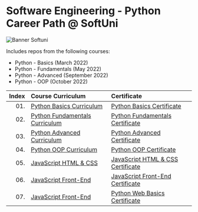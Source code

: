 # Software Engineering - Python Career Path @ SoftUni

<p align="centre">
  <img src="https://cdn.discordapp.com/attachments/979101848361377914/1022244283606110228/Softuni_logo_trasparent.png" alt="Banner Softuni"/>
</p>

Includes repos from the following courses:  
* Python - Basics (March 2022)
* Python - Fundamentals (May 2022)
* Python - Advanced (September 2022)
* Python - OOP (October 2022)

| Index | Course Curriculum                                                                                             | Certificate
|------:|:--------------------------------------------------------------------------------------------------------------| :---
|   01. | [Python Basics Curriculum](https://softuni.bg/courses/programming-basics)                                         | [Python Basics Certificate](https://softuni.bg/certificates/details/131291/f6a89d8e)
|   02. | [Python Fundamentals Curriculum](https://softuni.bg/courses/programming-fundamentals-csharp-java-js-python)       | [Python Fundamentals Certificate](https://softuni.bg/certificates/details/138872/3e3a9014)
|   03. | [Python Advanced Curriculum](https://softuni.bg/modules/74/python-advanced/1382)                                  | [Python Advanced Certificate](https://softuni.bg/certificates/details/143175/d1a67c47)
|   04. | [Python OOP Curriculum](https://softuni.bg/courses/python-oop)                                                    | [Python OOP Certificate](https://softuni.bg/certificates/details/150502/bf475331)      
|   05. | [JavaScript HTML & CSS ](https://softuni.bg/courses/python-oop)                                                    | [JavaScript HTML & CSS Certificate](https://softuni.bg/certificates/details/163082/0baba3aa)  
|   06. | [JavaScript Front-End ](https://softuni.bg/courses/python-oop)                                                    | [JavaScript Front-End Certificate](https://softuni.bg/certificates/details/170750/c49e9a43)  
|   07. | [JavaScript Front-End ](https://softuni.bg/courses/python-oop)                                                    | [Python Web Basics Certificate](https://softuni.bg/certificates/details/177919/60b61ea0)  
   

